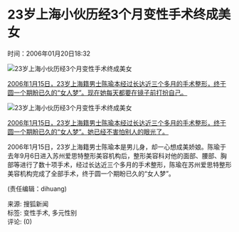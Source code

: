 # 23岁上海小伙历经3个月变性手术终成美女

时间：2006年01月20日18:32

![23岁上海小伙历经3个月变性手术终成美女](https://photocdn.sohu.com/20060120/Img241539816.jpg)

[2006年1月15日，23岁上海籍男士陈瑜本经过长达近三个多月的手术整形，终于圆一个期盼已久的“女人梦”。现在她每天都要在镜子前打扮自己。](https://photocdn.sohu.com/20060120/Img241539816.jpg)

![23岁上海小伙历经3个月变性手术终成美女](https://photocdn.sohu.com/20060120/Img241539818.jpg)

[2006年1月15日，23岁上海籍男士陈瑜本经过长达近三个多月的手术整形，终于圆一个期盼已久的“女人梦”。她已经不害怕别人的眼光了。](https://photocdn.sohu.com/20060120/Img241539818.jpg)

2006年1月15日，23岁上海籍男士陈瑜本是男儿身，却一心想成美娇娘。陈瑜于去年9月6日进入苏州爱思特整形美容机构后，整形美容科对他的面部、腰部、胸部等进行了数十项手术，经过长达近三个多月的手术整形，陈瑜在苏州爱思特整形美容机构完成了全部手术，终于圆一个期盼已久的“女人梦”。

(责任编辑：dihuang)

来源: 搜狐新闻  
标签: 变性手术, 多元性别  
评论: (0)
<!-- tcd_original_link http://news.sohu.com/20060120/n241539815.shtml -->

